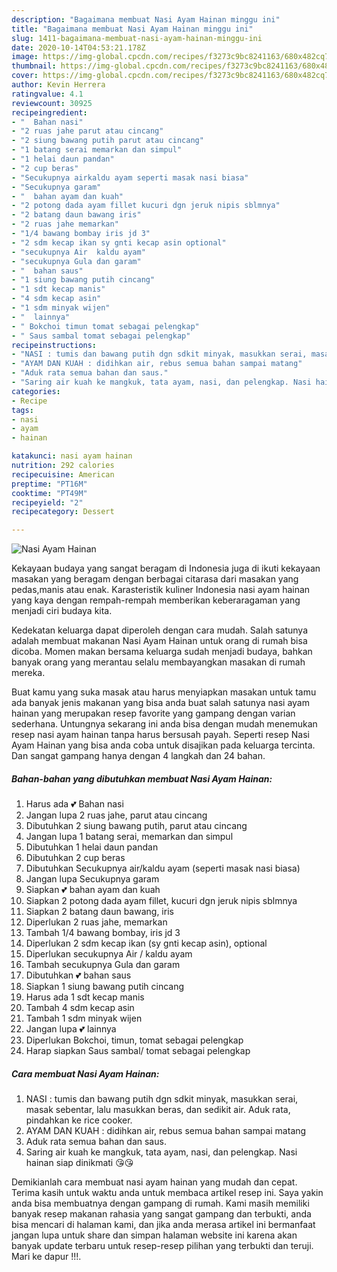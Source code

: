 ```yaml
---
description: "Bagaimana membuat Nasi Ayam Hainan minggu ini"
title: "Bagaimana membuat Nasi Ayam Hainan minggu ini"
slug: 1411-bagaimana-membuat-nasi-ayam-hainan-minggu-ini
date: 2020-10-14T04:53:21.178Z
image: https://img-global.cpcdn.com/recipes/f3273c9bc8241163/680x482cq70/nasi-ayam-hainan-foto-resep-utama.jpg
thumbnail: https://img-global.cpcdn.com/recipes/f3273c9bc8241163/680x482cq70/nasi-ayam-hainan-foto-resep-utama.jpg
cover: https://img-global.cpcdn.com/recipes/f3273c9bc8241163/680x482cq70/nasi-ayam-hainan-foto-resep-utama.jpg
author: Kevin Herrera
ratingvalue: 4.1
reviewcount: 30925
recipeingredient:
- "  Bahan nasi"
- "2 ruas jahe parut atau cincang"
- "2 siung bawang putih parut atau cincang"
- "1 batang serai memarkan dan simpul"
- "1 helai daun pandan"
- "2 cup beras"
- "Secukupnya airkaldu ayam seperti masak nasi biasa"
- "Secukupnya garam"
- "  bahan ayam dan kuah"
- "2 potong dada ayam fillet kucuri dgn jeruk nipis sblmnya"
- "2 batang daun bawang iris"
- "2 ruas jahe memarkan"
- "1/4 bawang bombay iris jd 3"
- "2 sdm kecap ikan sy gnti kecap asin optional"
- "secukupnya Air  kaldu ayam"
- "secukupnya Gula dan garam"
- "  bahan saus"
- "1 siung bawang putih cincang"
- "1 sdt kecap manis"
- "4 sdm kecap asin"
- "1 sdm minyak wijen"
- "  lainnya"
- " Bokchoi timun tomat sebagai pelengkap"
- " Saus sambal tomat sebagai pelengkap"
recipeinstructions:
- "NASI : tumis dan bawang putih dgn sdkit minyak, masukkan serai, masak sebentar, lalu masukkan beras, dan sedikit air. Aduk rata, pindahkan ke rice cooker."
- "AYAM DAN KUAH : didihkan air, rebus semua bahan sampai matang"
- "Aduk rata semua bahan dan saus."
- "Saring air kuah ke mangkuk, tata ayam, nasi, dan pelengkap. Nasi hainan siap dinikmati 😘😘"
categories:
- Recipe
tags:
- nasi
- ayam
- hainan

katakunci: nasi ayam hainan 
nutrition: 292 calories
recipecuisine: American
preptime: "PT16M"
cooktime: "PT49M"
recipeyield: "2"
recipecategory: Dessert

---
```



![Nasi Ayam Hainan](https://img-global.cpcdn.com/recipes/f3273c9bc8241163/680x482cq70/nasi-ayam-hainan-foto-resep-utama.jpg)

Kekayaan budaya yang sangat beragam di Indonesia juga di ikuti kekayaan masakan yang beragam dengan berbagai citarasa dari masakan yang pedas,manis atau enak. Karasteristik kuliner Indonesia nasi ayam hainan yang kaya dengan rempah-rempah memberikan keberaragaman yang menjadi ciri budaya kita.


Kedekatan keluarga dapat diperoleh dengan cara mudah. Salah satunya adalah membuat makanan Nasi Ayam Hainan untuk orang di rumah bisa dicoba. Momen makan bersama keluarga sudah menjadi budaya, bahkan banyak orang yang merantau selalu membayangkan masakan di rumah mereka.



Buat kamu yang suka masak atau harus menyiapkan masakan untuk tamu ada banyak jenis makanan yang bisa anda buat salah satunya nasi ayam hainan yang merupakan resep favorite yang gampang dengan varian sederhana. Untungnya sekarang ini anda bisa dengan mudah menemukan resep nasi ayam hainan tanpa harus bersusah payah.
Seperti resep Nasi Ayam Hainan yang bisa anda coba untuk disajikan pada keluarga tercinta. Dan sangat gampang hanya dengan 4 langkah dan 24 bahan.


<!--inarticleads1-->

##### Bahan-bahan yang dibutuhkan membuat Nasi Ayam Hainan:

1. Harus ada  💕 Bahan nasi
1. Jangan lupa 2 ruas jahe, parut atau cincang
1. Dibutuhkan 2 siung bawang putih, parut atau cincang
1. Jangan lupa 1 batang serai, memarkan dan simpul
1. Dibutuhkan 1 helai daun pandan
1. Dibutuhkan 2 cup beras
1. Dibutuhkan Secukupnya air/kaldu ayam (seperti masak nasi biasa)
1. Jangan lupa Secukupnya garam
1. Siapkan  💕 bahan ayam dan kuah
1. Siapkan 2 potong dada ayam fillet, kucuri dgn jeruk nipis sblmnya
1. Siapkan 2 batang daun bawang, iris
1. Diperlukan 2 ruas jahe, memarkan
1. Tambah 1/4 bawang bombay, iris jd 3
1. Diperlukan 2 sdm kecap ikan (sy gnti kecap asin), optional
1. Diperlukan secukupnya Air / kaldu ayam
1. Tambah secukupnya Gula dan garam
1. Dibutuhkan  💕 bahan saus
1. Siapkan 1 siung bawang putih cincang
1. Harus ada 1 sdt kecap manis
1. Tambah 4 sdm kecap asin
1. Tambah 1 sdm minyak wijen
1. Jangan lupa  💕 lainnya
1. Diperlukan  Bokchoi, timun, tomat sebagai pelengkap
1. Harap siapkan  Saus sambal/ tomat sebagai pelengkap




<!--inarticleads2-->

##### Cara membuat  Nasi Ayam Hainan:

1. NASI : tumis dan bawang putih dgn sdkit minyak, masukkan serai, masak sebentar, lalu masukkan beras, dan sedikit air. Aduk rata, pindahkan ke rice cooker.
1. AYAM DAN KUAH : didihkan air, rebus semua bahan sampai matang
1. Aduk rata semua bahan dan saus.
1. Saring air kuah ke mangkuk, tata ayam, nasi, dan pelengkap. Nasi hainan siap dinikmati 😘😘




Demikianlah cara membuat nasi ayam hainan yang mudah dan cepat. Terima kasih untuk waktu anda untuk membaca artikel resep ini. Saya yakin anda bisa membuatnya dengan gampang di rumah. Kami masih memiliki banyak resep makanan rahasia yang sangat gampang dan terbukti, anda bisa mencari di halaman kami, dan jika anda merasa artikel ini bermanfaat jangan lupa untuk share dan simpan halaman website ini karena akan banyak update terbaru untuk resep-resep pilihan yang terbukti dan teruji. Mari ke dapur !!!. 
